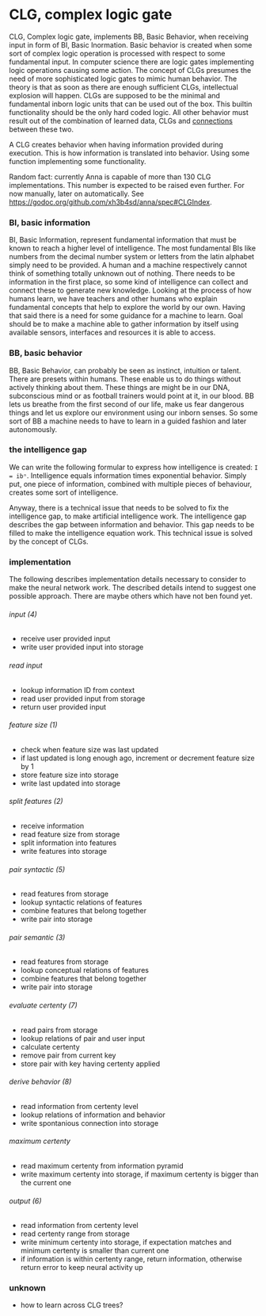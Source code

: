 # CLG, complex logic gate
CLG, Complex logic gate, implements BB, Basic Behavior, when receiving input in
form of BI, Basic Inormation. Basic behavior is created when some sort of
complex logic operation is processed with respect to some fundamental input. In
computer science there are logic gates implementing logic operations causing
some action. The concept of CLGs presumes the need of more sophisticated logic
gates to mimic human behavior. The theory is that as soon as there are enough
sufficient CLGs, intellectual explosion will happen. CLGs are supposed to be
the minimal and fundamental inborn logic units that can be used out of the box.
This builtin functionality should be the only hard coded logic. All other
behavior must result out of the combination of learned data, CLGs and
[connections](connection.md) between these two.

A CLG creates behavior when having information provided during execution. This
is how information is translated into behavior. Using some function
implementing some functionality.

Random fact: currently Anna is capable of more than 130 CLG implementations.
This number is expected to be raised even further. For now manually, later on
automatically. See https://godoc.org/github.com/xh3b4sd/anna/spec#CLGIndex.

### BI, basic information
BI, Basic Information, represent fundamental information that must be known to
reach a higher level of intelligence. The most fundamental BIs like numbers
from the decimal number system or letters from the latin alphabet simply need
to be provided. A human and a machine respectively cannot think of something
totally unknown out of nothing. There needs to be information in the first
place, so some kind of intelligence can collect and connect these to generate
new knowledge. Looking at the process of how humans learn, we have teachers and
other humans who explain fundamental concepts that help to explore the world by
our own. Having that said there is a need for some guidance for a machine to
learn. Goal should be to make a machine able to gather information by itself
using available sensors, interfaces and resources it is able to access.

### BB, basic behavior
BB, Basic Behavior, can probably be seen as instinct, intuition or talent.
There are presets within humans. These enable us to do things without actively
thinking about them. These things are might be in our DNA, subconscious mind or
as football trainers would point at it, in our blood. BB lets us breathe from
the first second of our life, make us fear dangerous things and let us explore
our environment using our inborn senses. So some sort of BB a machine needs to
have to learn in a guided fashion and later autonomously.

### the intelligence gap
We can write the following formular to express how intelligence is created: `I
= ibⁿ`. Intelligence equals information times exponential behavior. Simply put,
one piece of information, combined with multiple pieces of behaviour, creates
some sort of intelligence.

Anyway, there is a technical issue that needs to be solved to fix the
intelligence gap, to make artificial intelligence work. The intelligence gap
describes the gap between information and behavior. This gap needs to be filled
to make the intelligence equation work. This technical issue is solved by the
concept of CLGs.

### implementation
The following describes implementation details necessary to consider to make
the neural network work. The described details intend to suggest one possible
approach. There are maybe others which have not ben found yet.

###### input (4)
- receive user provided input
- write user provided input into storage

###### read input
- lookup information ID from context
- read user provided input from storage
- return user provided input

###### feature size (1)
- check when feature size was last updated
- if last updated is long enough ago, increment or decrement feature size by 1
- store feature size into storage
- write last updated into storage

###### split features (2)
- receive information
- read feature size from storage
- split information into features
- write features into storage

###### pair syntactic (5)
- read features from storage
- lookup syntactic relations of features
- combine features that belong together
- write pair into storage

###### pair semantic (3)
- read features from storage
- lookup conceptual relations of features
- combine features that belong together
- write pair into storage

###### evaluate certenty (7)
- read pairs from storage
- lookup relations of pair and user input
- calculate certenty
- remove pair from current key
- store pair with key having certenty applied

###### derive behavior (8)
- read information from certenty level
- lookup relations of information and behavior
- write spontanious connection into storage

###### maximum certenty
- read maximum certenty from information pyramid
- write maximum certenty into storage, if maximum certenty is bigger than the current one

###### output (6)
- read information from certenty level
- read certenty range from storage
- write minimum certenty into storage, if expectation matches and minimum certenty is smaller than current one
- if information is within certenty range, return information, otherwise return error to keep neural activity up

### unknown
- how to learn across CLG trees?
